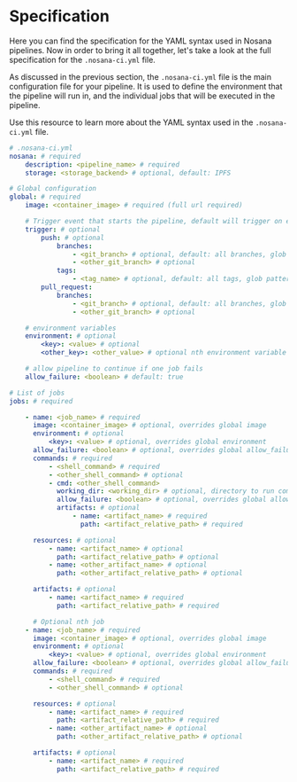 # Specification

Here you can find the specification for the YAML syntax used in Nosana pipelines.
Now in order to bring it all together, let's take a look at the full specification for the `.nosana-ci.yml` file.

As discussed in the previous section, the `.nosana-ci.yml` file is the main configuration file for your pipeline.
It is used to define the environment that the pipeline will run in, and the individual jobs that will be executed in the pipeline.

Use this resource to learn more about the YAML syntax used in the `.nosana-ci.yml` file.

```yaml
# .nosana-ci.yml
nosana: # required
    description: <pipeline_name> # required
    storage: <storage_backend> # optional, default: IPFS

# Global configuration
global: # required
    image: <container_image> # required (full url required)

    # Trigger event that starts the pipeline, default will trigger on every commit on every branch
    trigger: # optional
        push: # optional
            branches:
                - <git_branch> # optional, default: all branches, glob patterns supported
                - <other_git_branch> # optional
            tags:
                - <tag_name> # optional, default: all tags, glob patterns supported
        pull_request:
            branches:
                - <git_branch> # optional, default: all branches, glob patterns supported
                - <other_git_branch> # optional

    # environment variables
    environment: # optional
        <key>: <value> # optional
        <other_key>: <other_value> # optional nth environment variable

    # allow pipeline to continue if one job fails
    allow_failure: <boolean> # default: true

# List of jobs
jobs: # required

    - name: <job_name> # required
      image: <container_image> # optional, overrides global image
      environment: # optional
          <key>: <value> # optional, overrides global environment
      allow_failure: <boolean> # optional, overrides global allow_failure
      commands: # required
          - <shell_command> # required
          - <other_shell_command> # optional
          - cmd: <other_shell_command>
            working_dir: <working_dir> # optional, directory to run command in
            allow_failure: <boolean> # optional, overrides global allow_failure
            artifacts: # optional
                - name: <artifact_name> # required
                  path: <artifact_relative_path> # required

      resources: # optional
          - name: <artifact_name> # optional
            path: <artifact_relative_path> # optional
          - name: <other_artifact_name> # optional
            path: <other_artifact_relative_path> # optional

      artifacts: # optional
          - name: <artifact_name> # required
            path: <artifact_relative_path> # required

      # Optional nth job
    - name: <job_name> # required
      image: <container_image> # optional, overrides global image
      environment: # optional
          <key>: <value> # optional, overrides global environment
      allow_failure: <boolean> # optional, overrides global allow_failure
      commands: # required
          - <shell_command> # required
          - <other_shell_command> # optional

      resources: # optional
          - name: <artifact_name> # required
            path: <artifact_relative_path> # required
          - name: <other_artifact_name> # optional
            path: <other_artifact_relative_path> # optional

      artifacts: # optional
          - name: <artifact_name> # required
            path: <artifact_relative_path> # required
```
